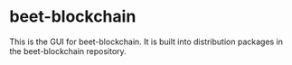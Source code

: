 # beet-blockchain

This is the GUI for beet-blockchain. It is built into distribution packages in the beet-blockchain repository.
